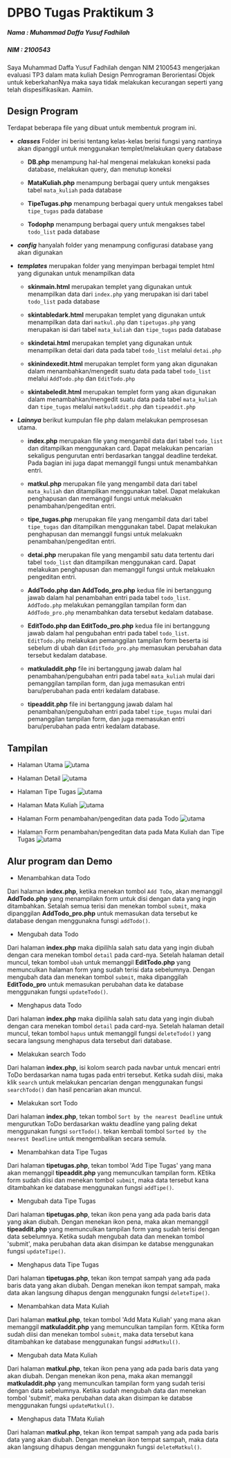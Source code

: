 # **DPBO Tugas Praktikum 3**

##### **Nama : Muhammad Daffa Yusuf Fadhilah**

##### **NIM : 2100543**

Saya Muhammad Daffa Yusuf Fadhilah dengan NIM 2100543 mengerjakan evaluasi TP3
dalam mata kuliah Design Pemrograman Berorientasi Objek
untuk keberkahanNya maka saya tidak melakukan kecurangan seperti
yang telah dispesifikasikan. Aamiin.

## **Design Program**

Terdapat beberapa file yang dibuat untuk membentuk program ini.

- **_classes_** Folder ini berisi tentang kelas-kelas berisi fungsi yang nantinya akan dipanggil untuk menggunakan templet/melakukan query database

  - **DB.php** menampung hal-hal mengenai melakukan koneksi pada database, melakukan query, dan menutup koneksi

  - **MataKuliah.php** menampung berbagai query untuk mengakses tabel `mata_kuliah` pada database

  - **TipeTugas.php** menampung berbagai query untuk mengakses tabel `tipe_tugas` pada database

  - **Todophp** menampung berbagai query untuk mengakses tabel `todo_list` pada database

- **_config_** hanyalah folder yang menampung configurasi database yang akan digunakan
- **_templates_** merupakan folder yang menyimpan berbagai templet html yang digunakan untuk menampilkan data

  - **skinmain.html** merupakan templet yang digunakan untuk menampilkan data dari `index.php` yang merupakan isi dari tabel `todo_list` pada database

  - **skintabledark.html** merupakan templet yang digunakan untuk menampilkan data dari `matkul.php` dan `tipetugas.php` yang merupakan isi dari tabel `mata_kuliah` dan `tipe_tugas` pada database

  - **skindetai.html** merupakan templet yang digunakan untuk menampilkan detai dari data pada tabel `todo_list` melalui `detai.php`

  - **skinindexedit.html** merupakan templet form yang akan digunakan dalam menambahkan/mengedit suatu data pada tabel `todo_list` melalui `AddTodo.php` dan `EditTodo.php`

  - **skintabeledit.html** merupakan templet form yang akan digunakan dalam menambahkan/mengedit suatu data pada tabel `mata_kuliah` dan `tipe_tugas` melalui `matkuladdit.php` dan `tipeaddit.php`

- **_Lainnya_** berikut kumpulan file php dalam melakukan pemprosesan utama.

  - **index.php** merupakan file yang mengambil data dari tabel `todo_list` dan ditampilkan menggunakan card. Dapat melakukan pencarian sekaligus pengurutan entri berdasarkan tanggal deadline terdekat. Pada bagian ini juga dapat memanggil fungsi untuk menambahkan entri.

  - **matkul.php** merupakan file yang mengambil data dari tabel `mata_kuliah` dan ditampilkan menggunakan tabel. Dapat melakukan penghapusan dan memanggil fungsi untuk melakuakn penambahan/pengeditan entri.

  - **tipe_tugas.php** merupakan file yang mengambil data dari tabel `tipe_tugas` dan ditampilkan menggunakan tabel. Dapat melakukan penghapusan dan memanggil fungsi untuk melakuakn penambahan/pengeditan entri.

  - **detai.php** merupakan file yang mengambil satu data tertentu dari tabel `todo_list` dan ditampilkan menggunakan card. Dapat melakukan penghapusan dan memanggil fungsi untuk melakuakn pengeditan entri.

  - **AddTodo.php dan AddTodo_pro.php** kedua file ini bertanggung jawab dalam hal penambahan entri pada tabel `todo_list`. `AddTodo.php` melakukan pemanggilan tampilan form dan `AddTodo_pro.php` menambahkan data tersebut kedalam database.

  - **EditTodo.php dan EditTodo_pro.php** kedua file ini bertanggung jawab dalam hal pengubahan entri pada tabel `todo_list`. `EditTodo.php` melakukan pemanggilan tampilan form beserta isi sebelum di ubah dan `EditTodo_pro.php` memasukan perubahan data tersebut kedalam database.

  - **matkuladdit.php** file ini bertanggung jawab dalam hal penambahan/pengubahan entri pada tabel `mata_kuliah` mulai dari pemanggilan tampilan form, dan juga memasukan entri baru/perubahan pada entri kedalam database.

  - **tipeaddit.php** file ini bertanggung jawab dalam hal penambahan/pengubahan entri pada tabel `tipe_tugas` mulai dari pemanggilan tampilan form, dan juga memasukan entri baru/perubahan pada entri kedalam database.

## **Tampilan**

- Halaman Utama
  ![utama](https://github.com/mdaffayusuff/TP3DPBO2023C2/blob/main/Screenshot%20TP3/halaman_utama.png?raw=true)

- Halaman Detail
  ![utama](https://github.com/mdaffayusuff/TP3DPBO2023C2/blob/main/Screenshot%20TP3/halaman_detail.png?raw=true)

- Halaman Tipe Tugas
  ![utama](https://github.com/mdaffayusuff/TP3DPBO2023C2/blob/main/Screenshot%20TP3/halaman_tipetugas.png?raw=true)

- Halaman Mata Kuliah
  ![utama](https://github.com/mdaffayusuff/TP3DPBO2023C2/blob/main/Screenshot%20TP3/halaman_matakuliah.png?raw=true)

- Halaman Form penambahan/pengeditan data pada Todo
  ![utama](https://github.com/mdaffayusuff/TP3DPBO2023C2/blob/main/Screenshot%20TP3/form_utama.png?raw=true)

- Halaman Form penambahan/pengeditan data pada Mata Kuliah dan Tipe Tugas
  ![utama](https://github.com/mdaffayusuff/TP3DPBO2023C2/blob/main/Screenshot%20TP3/form_kecil.png?raw=true)

## **Alur program dan Demo**

- Menambahkan data Todo

Dari halaman **index.php**, ketika menekan tombol `Add ToDo`, akan memanggil **AddTodo.php** yang menampilakn form untuk disi dengan data yang ingin ditambahkan. Setalah semua terisi dan menekan tombol `submit`, maka dipanggilan **AddTodo_pro.php** untuk memasukan data tersebut ke database dengan menggunakna funsgi `addTodo()`.

- Mengubah data Todo

Dari halaman **index.php** maka dipilihla salah satu data yang ingin diubah dengan cara menekan tombol `detail` pada card-nya. Setelah halaman detail muncul, tekan tombol `ubah` untuk memanggil **EditTodo.php** yang memunculkan halaman form yang sudah terisi data sebelumnya. Dengan mengubah data dan menekan tombol `submit`, maka dipanggilah **EditTodo_pro** untuk memasukan perubahan data ke database menggunakan fungsi `updateTodo()`.

- Menghapus data Todo

Dari halaman **index.php** maka dipilihla salah satu data yang ingin diubah dengan cara menekan tombol `detail` pada card-nya. Setelah halaman detail muncul, tekan tombol `hapus` untuk memanggil fungsi `deleteTodo()` yang secara langsung menghapus data tersebut dari database.

- Melakukan search Todo

Dari halaman **index.php**, isi kolom search pada navbar untuk mencari entri ToDo berdasarkan nama tugas pada entri tersebut. Ketika sudah diisi, maka klik `search` untuk melakukan pencarian dengan menggunakan fungsi `searchTodo()` dan hasil pencarian akan muncul.

- Melakukan sort Todo

Dari halaman **index.php**, tekan tombol `Sort by the nearest Deadline` untuk mengurutkan ToDo berdasarkan waktu deadline yang paling dekat menggunakan fungsi `sortTodo()`. tekan kembali tombol `Sorted by the nearest Deadline` untuk mengembalikan secara semula.

- Menambahkan data Tipe Tugas

Dari halaman **tipetugas.php**, tekan tombol 'Add Tipe Tugas' yang mana akan memanggil **tipeaddit.php** yang memunculkan tampilan form. KEtika form sudah diisi dan menekan tombol `submit`, maka data tersebut kana ditambahkan ke database menggunakan fungsi `addTipe()`.

- Mengubah data Tipe Tugas

Dari halaman **tipetugas.php**, tekan ikon pena yang ada pada baris data yang akan diubah. Dengan menekan ikon pena, maka akan memanggil **tipeaddit.php** yang memunculkan tampilan form yang sudah terisi dengan data sebelumnya. Ketika sudah mengubah data dan menekan tombol 'submit', maka perubahan data akan disimpan ke databse menggunakan fungsi `updateTipe()`.

- Menghapus data Tipe Tugas

Dari halaman **tipetugas.php**, tekan ikon tempat sampah yang ada pada baris data yang akan diubah. Dengan menekan ikon tempat sampah, maka data akan langsung dihapus dengan menggunakn fungsi `deleteTipe()`.

- Menambahkan data Mata Kuliah

Dari halaman **matkul.php**, tekan tombol 'Add Mata Kuliah' yang mana akan memanggil **matkuladdit.php** yang memunculkan tampilan form. KEtika form sudah diisi dan menekan tombol `submit`, maka data tersebut kana ditambahkan ke database menggunakan fungsi `addMatkul()`.

- Mengubah data Mata Kuliah

Dari halaman **matkul.php**, tekan ikon pena yang ada pada baris data yang akan diubah. Dengan menekan ikon pena, maka akan memanggil **matkuladdit.php** yang memunculkan tampilan form yang sudah terisi dengan data sebelumnya. Ketika sudah mengubah data dan menekan tombol 'submit', maka perubahan data akan disimpan ke databse menggunakan fungsi `updateMatkul()`.

- Menghapus data TMata Kuliah

Dari halaman **matkul.php**, tekan ikon tempat sampah yang ada pada baris data yang akan diubah. Dengan menekan ikon tempat sampah, maka data akan langsung dihapus dengan menggunakn fungsi `deleteMatkul()`.
